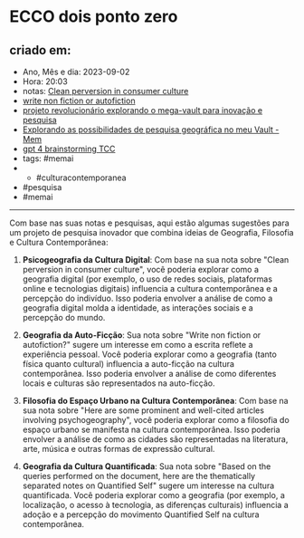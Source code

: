 # ECCO dois ponto zero

## criado em: 
-  Ano, Mês e dia: 2023-09-02
- Hora: 20:03
- notas: [Clean perversion in consumer culture](Clean%20perversion%20in%20consumer%20culture)
- [write non fiction or autofiction](../4%20-%20REF%20BIBLIOGRÁFICA/write%20non%20fiction%20or%20autofiction.md)
- [projeto revolucionário explorando o mega-vault para inovação e pesquisa](projeto%20revolucionário%20explorando%20o%20mega-vault%20para%20inovação%20e%20pesquisa.md)
- [Explorando as possibilidades de pesquisa geográfica no meu Vault - Mem](Explorando%20as%20possibilidades%20de%20pesquisa%20geográfica%20no%20meu%20Vault%20-%20Mem.md)
- [gpt 4 brainstorming TCC](../0%20-%20NOTAS%20PASSAGEIRAS/👨🏻‍💻🗃️NOTAS%20PARA%20PROCESSAR/ato_final/gpt%204%20brainstorming%20TCC.md)
- tags: #memai 
- - #culturacontemporanea
- #pesquisa
- #memai 
---
Com base nas suas notas e pesquisas, aqui estão algumas sugestões para um projeto de pesquisa inovador que combina ideias de Geografia, Filosofia e Cultura Contemporânea:

1.  **Psicogeografia da Cultura Digital**: Com base na sua nota sobre "Clean perversion in consumer culture", você poderia explorar como a geografia digital (por exemplo, o uso de redes sociais, plataformas online e tecnologias digitais) influencia a cultura contemporânea e a percepção do indivíduo. Isso poderia envolver a análise de como a geografia digital molda a identidade, as interações sociais e a percepção do mundo.

2.  **Geografia da Auto-Ficção**: Sua nota sobre "Write non fiction or autofiction?" sugere um interesse em como a escrita reflete a experiência pessoal. Você poderia explorar como a geografia (tanto física quanto cultural) influencia a auto-ficção na cultura contemporânea. Isso poderia envolver a análise de como diferentes locais e culturas são representados na auto-ficção.

3.  **Filosofia do Espaço Urbano na Cultura Contemporânea**: Com base na sua nota sobre "Here are some prominent and well-cited articles involving psychogeography", você poderia explorar como a filosofia do espaço urbano se manifesta na cultura contemporânea. Isso poderia envolver a análise de como as cidades são representadas na literatura, arte, música e outras formas de expressão cultural.

4.  **Geografia da Cultura Quantificada**: Sua nota sobre "Based on the queries performed on the document, here are the thematically separated notes on Quantified Self" sugere um interesse na cultura quantificada. Você poderia explorar como a geografia (por exemplo, a localização, o acesso à tecnologia, as diferenças culturais) influencia a adoção e a percepção do movimento Quantified Self na cultura contemporânea.

